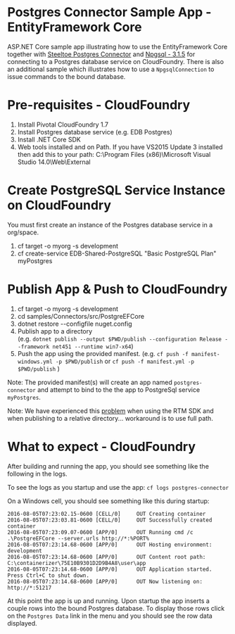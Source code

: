 ﻿# Postgres Connector Sample App - EntityFramework Core
ASP.NET Core sample app illustrating how to use the EntityFramework Core together with  [Steeltoe Postgres Connector](https://github.com/SteelToeOSS/Connectors/tree/master/src/SteelToe.CloudFoundry.Connector.PostgreSql) and [Npgsql - 3.1.5](http://www.npgsql.org/) for connecting to a Postgres database service on CloudFoundry. There is also an additional sample which illustrates how to use a `NpgsqlConnection` to issue commands to the bound database.

# Pre-requisites - CloudFoundry

1. Install Pivotal CloudFoundry 1.7
2. Install Postgres database service (e.g. EDB Postgres)
3. Install .NET Core SDK
4. Web tools installed and on Path. If you have VS2015 Update 3 installed then add this to your path: C:\Program Files (x86)\Microsoft Visual Studio 14.0\Web\External

# Create PostgreSQL Service Instance on CloudFoundry
You must first create an instance of the Postgres database service in a org/space.

1. cf target -o myorg -s development
2. cf create-service EDB-Shared-PostgreSQL "Basic PostgreSQL Plan" myPostgres

# Publish App & Push to CloudFoundry

1. cf target -o myorg -s development
2. cd samples/Connectors/src/PostgreEFCore
3. dotnet restore --configfile nuget.config
4. Publish app to a directory  
(e.g. `dotnet publish --output $PWD/publish --configuration Release --framework net451 --runtime win7-x64`)
5. Push the app using the provided manifest.
 (e.g.  `cf push -f manifest-windows.yml -p $PWD/publish` or `cf push -f manifest.yml -p $PWD/publish` )

Note: The provided manifest(s) will create an app named `postgres-connector` and attempt to bind to the the app to PostgreSql service `myPostgres`.

Note: We have experienced this [problem](https://github.com/dotnet/cli/issues/3283) when using the RTM SDK and when publishing to a relative directory... workaround is to use full path.

# What to expect - CloudFoundry
After building and running the app, you should see something like the following in the logs. 

To see the logs as you startup and use the app: `cf logs postgres-connector`

On a Windows cell, you should see something like this during startup:
```
2016-08-05T07:23:02.15-0600 [CELL/0]     OUT Creating container
2016-08-05T07:23:03.81-0600 [CELL/0]     OUT Successfully created container
2016-08-05T07:23:09.07-0600 [APP/0]      OUT Running cmd /c .\PostgreEFCore --server.urls http://*:%PORT%
2016-08-05T07:23:14.68-0600 [APP/0]      OUT Hosting environment: development
2016-08-05T07:23:14.68-0600 [APP/0]      OUT Content root path: C:\containerizer\75E10B9301D2D9B4A8\user\app
2016-08-05T07:23:14.68-0600 [APP/0]      OUT Application started. Press Ctrl+C to shut down.
2016-08-05T07:23:14.68-0600 [APP/0]      OUT Now listening on: http://*:51217
```
At this point the app is up and running.  Upon startup the app inserts a couple rows into the bound Postgres database. To display those rows click on the `Postgres Data` link in the menu and you should see the row data displayed.

